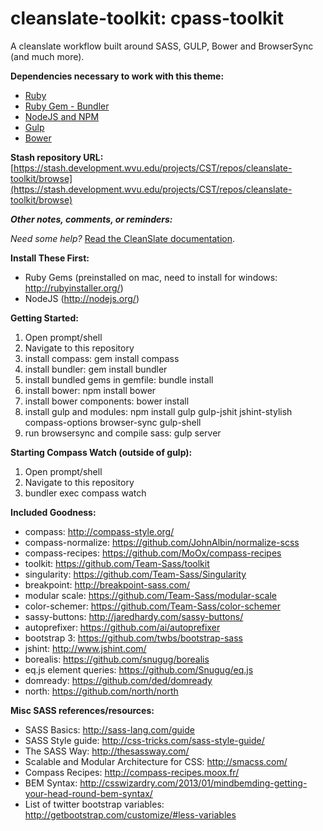 cleanslate-toolkit: cpass-toolkit
==================

A cleanslate workflow built around SASS, GULP, Bower and BrowserSync (and much more).

**Dependencies necessary to work with this theme:** 
  * [Ruby](http://rubyinstaller.org/)
  * [Ruby Gem - Bundler](http://bundler.io/)
  * [NodeJS and NPM](http://nodejs.org/)
  * [Gulp](http://gulpjs.com/)
  * [Bower](http://bower.io/)



**Stash repository URL:** 
	[https://stash.development.wvu.edu/projects/CST/repos/cleanslate-toolkit/browse](https://stash.development.wvu.edu/projects/CST/repos/cleanslate-toolkit/browse)



***Other notes, comments, or reminders:***

*Need some help?* [Read the CleanSlate documentation](https://github.com/wvuweb/cleanslate-toolkit/wiki).

**Install These First:**
   * Ruby Gems (preinstalled on mac, need to install for windows: http://rubyinstaller.org/)
   * NodeJS (http://nodejs.org/)

**Getting Started:**
   1. Open prompt/shell 
   2. Navigate to this repository
   3. install compass: gem install compass
   4. install bundler:  gem install bundler
   5. install bundled gems in gemfile:  bundle install
   6. install bower: npm install bower
   7. install bower components: bower install
   8. install gulp and modules: npm install gulp gulp-jshit jshint-stylish compass-options browser-sync gulp-shell
   9. run browsersync and compile sass: gulp server

**Starting Compass Watch (outside of gulp):**
   1. Open prompt/shell 
   2. Navigate to this repository
   3. bundler exec compass watch

**Included Goodness:**
   * compass: http://compass-style.org/
   * compass-normalize: https://github.com/JohnAlbin/normalize-scss
   * compass-recipes: https://github.com/MoOx/compass-recipes   
   * toolkit:  https://github.com/Team-Sass/toolkit   
   * singularity: https://github.com/Team-Sass/Singularity
   * breakpoint: http://breakpoint-sass.com/
   * modular scale: https://github.com/Team-Sass/modular-scale
   * color-schemer: https://github.com/Team-Sass/color-schemer
   * sassy-buttons: http://jaredhardy.com/sassy-buttons/
   * autoprefixer: https://github.com/ai/autoprefixer
   * bootstrap 3: https://github.com/twbs/bootstrap-sass
   * jshint: http://www.jshint.com/
   * borealis: https://github.com/snugug/borealis
   * eq.js element queries: https://github.com/Snugug/eq.js
   * domready: https://github.com/ded/domready
   * north: https://github.com/north/north

**Misc SASS references/resources:**
   * SASS Basics: http://sass-lang.com/guide
   * SASS Style guide:  http://css-tricks.com/sass-style-guide/
   * The SASS Way: http://thesassway.com/
   * Scalable and Modular Architecture for CSS: http://smacss.com/
   * Compass Recipes: http://compass-recipes.moox.fr/
   * BEM Syntax: http://csswizardry.com/2013/01/mindbemding-getting-your-head-round-bem-syntax/
   * List of twitter bootstrap variables: http://getbootstrap.com/customize/#less-variables 


